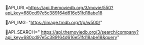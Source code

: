 📌API_URL=https://api.themoviedb.org/3/movie/550?api_key=680cd97e5c389164d616e51fd18abe18

📌API_IMG="https://image.tmdb.org/t/p/w500/"

📌API_SEARCH="
https://api.themoviedb.org/3/search/company?api_key=680cd97e5c389164d616e51fd18abe18&query"
